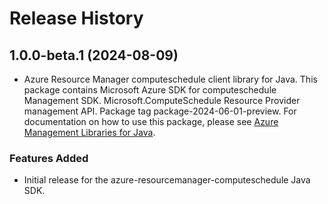 # Release History

## 1.0.0-beta.1 (2024-08-09)

- Azure Resource Manager computeschedule client library for Java. This package contains Microsoft Azure SDK for computeschedule Management SDK. Microsoft.ComputeSchedule Resource Provider management API. Package tag package-2024-06-01-preview. For documentation on how to use this package, please see [Azure Management Libraries for Java](https://aka.ms/azsdk/java/mgmt).
### Features Added

- Initial release for the azure-resourcemanager-computeschedule Java SDK.
